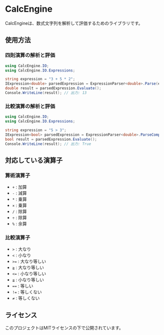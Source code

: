 # CalcEngine

CalcEngineは、数式文字列を解析して評価するためのライブラリです。

## 使用方法

### 四則演算の解析と評価

```csharp
using CalcEngine.IO;
using CalcEngine.IO.Expressions;

string expression = "3 + 5 * 2";
IExpression<double> parsedExpression = ExpressionParser<double>.Parse(expression);
double result = parsedExpression.Evaluate();
Console.WriteLine(result); // 出力: 13
```

### 比較演算の解析と評価

```csharp
using CalcEngine.IO;
using CalcEngine.IO.Expressions;

string expression = "5 > 3";
IExpression<bool> parsedExpression = ExpressionParser<double>.ParseComparison(expression);
bool result = parsedExpression.Evaluate();
Console.WriteLine(result); // 出力: True
```

## 対応している演算子

### 算術演算子
- `+` : 加算
- `-` : 減算
- `*` : 乗算
- `×` : 乗算
- `/` : 除算
- `÷` : 除算
- `%` : 余算

### 比較演算子
- `>` : 大なり
- `<` : 小なり
- `>=` : 大なり等しい
- `≧` : 大なり等しい
- `<=` : 小なり等しい
- `≦` : 小なり等しい
- `==` : 等しい
- `!=` : 等しくない
- `≠` : 等しくない

## ライセンス

このプロジェクトはMITライセンスの下で公開されています。
